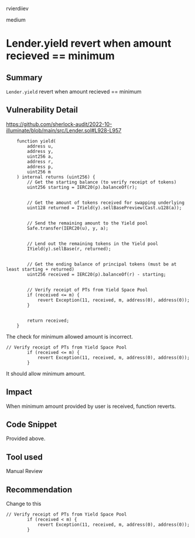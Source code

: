 rvierdiiev

medium

# Lender.yield revert when amount recieved == minimum

## Summary
`Lender.yield` revert when amount recieved == minimum
## Vulnerability Detail
https://github.com/sherlock-audit/2022-10-illuminate/blob/main/src/Lender.sol#L928-L957
```solidity
    function yield(
        address u,
        address y,
        uint256 a,
        address r,
        address p,
        uint256 m
    ) internal returns (uint256) {
        // Get the starting balance (to verify receipt of tokens)
        uint256 starting = IERC20(p).balanceOf(r);


        // Get the amount of tokens received for swapping underlying
        uint128 returned = IYield(y).sellBasePreview(Cast.u128(a));


        // Send the remaining amount to the Yield pool
        Safe.transfer(IERC20(u), y, a);


        // Lend out the remaining tokens in the Yield pool
        IYield(y).sellBase(r, returned);


        // Get the ending balance of principal tokens (must be at least starting + returned)
        uint256 received = IERC20(p).balanceOf(r) - starting;


        // Verify receipt of PTs from Yield Space Pool
        if (received <= m) {
            revert Exception(11, received, m, address(0), address(0));
        }


        return received;
    }
```
The check for minimum allowed amount is incorrect.
```solidity
// Verify receipt of PTs from Yield Space Pool
        if (received <= m) {
            revert Exception(11, received, m, address(0), address(0));
        }
```
It should allow minimum amount.
## Impact
When minimum amount provided by user is received, function reverts.
## Code Snippet
Provided above.
## Tool used

Manual Review

## Recommendation
Change to this

```solidity
// Verify receipt of PTs from Yield Space Pool
        if (received < m) {
            revert Exception(11, received, m, address(0), address(0));
        }
```